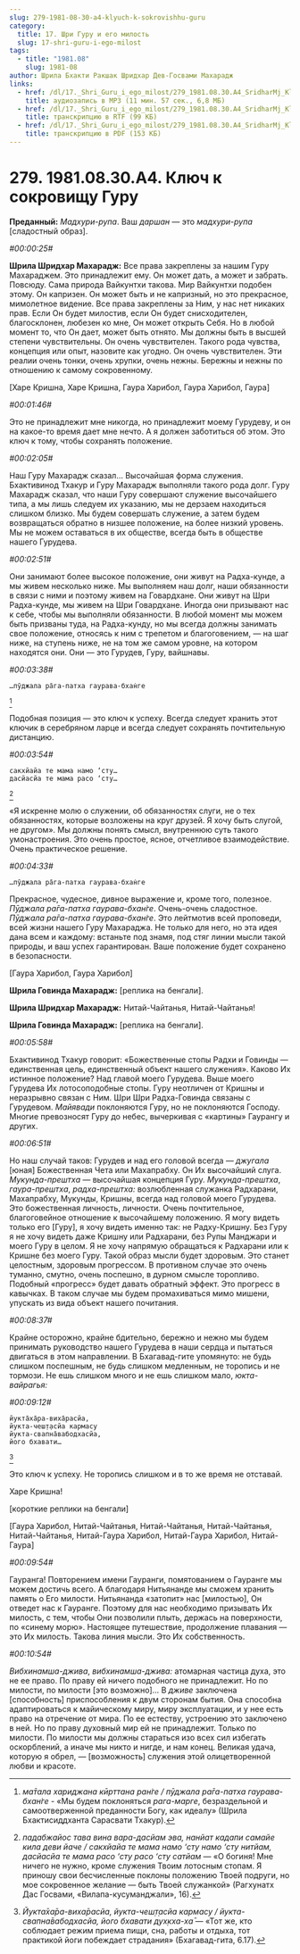 ```yaml
---
slug: 279-1981-08-30-a4-klyuch-k-sokrovishhu-guru
category:
  title: 17. Шри Гуру и его милость
  slug: 17-shri-guru-i-ego-milost
tags:
  - title: "1981.08"
    slug: 1981-08
author: Шрила Бхакти Ракшак Шридхар Дев-Госвами Махарадж
links:
  - href: /dl/17._Shri_Guru_i_ego_milost/279_1981.08.30.A4_SridharMj_Kluch_k_sokroviwu_Guru.mp3
    title: аудиозапись в MP3 (11 мин. 57 сек., 6,8 МБ)
  - href: /dl/17._Shri_Guru_i_ego_milost/279_1981.08.30.A4_SridharMj_Kluch_k_sokroviwu_Guru.rtf
    title: транскрипцию в RTF (99 КБ)
  - href: /dl/17._Shri_Guru_i_ego_milost/279_1981.08.30.A4_SridharMj_Kluch_k_sokroviwu_Guru.pdf
    title: транскрипцию в PDF (153 КБ)
---
```


# 279. 1981.08.30.A4. Ключ к сокровищу Гуру

**Преданный:** *Мадхури-рупа*. Ваш *даршан* — это *мадхури-рупа* [сладостный образ].

*#00:00:25#*

**Шрила Шридхар Махарадж:** Все права закреплены за нашим Гуру Махараджем. Это принадлежит ему. Он может дать, а может и забрать. Повсюду. Сама природа Вайкунтхи такова. Мир Вайкунтхи подобен этому. Он капризен. Он может быть и не капризный, но это прекрасное, мимолетное видение. Все права закреплены за Ним, у нас нет никаких прав. Если Он будет милостив, если Он будет снисходителен, благосклонен, любезен ко мне, Он может открыть Себя. Но в любой момент то, что Он дает, может быть отнято. Мы должны быть в высшей степени чувствительны. Он очень чувствителен. Такого рода чувства, концепция или опыт, назовите как угодно. Он очень чувствителен. Эти реалии очень тонки, очень хрупки, очень нежны. Бережны и нежны по отношению к самому сокровенному.

[Харе Кришна, Харе Кришна, Гаура Харибол, Гаура Харибол, Гаура]

*#00:01:46#*

Это не принадлежит мне никогда, но принадлежит моему Гурудеву, и он на какое-то время дает мне нечто. А я должен заботиться об этом. Это ключ к тому, чтобы сохранять положение.

*#00:02:05#*

Наш Гуру Махарадж сказал… Высочайшая форма служения. Бхактивинод Тхакур и Гуру Махарадж выполняли такого рода долг. Гуру Махарадж сказал, что наши Гуру совершают служение высочайшего типа, а мы лишь следуем их указанию, мы не дерзаем находиться слишком близко. Мы будем совершать служение, а затем будем возвращаться обратно в низшее положение, на более низкий уровень. Мы не можем оставаться в их обществе, всегда быть в обществе нашего Гурудева.

*#00:02:51#*

Они занимают более высокое положение, они живут на Радха-кунде, а мы живем несколько ниже. Мы выполняем наш долг, наши обязанности в связи с ними и поэтому живем на Говардхане. Они живут на Шри Радха-кунде, мы живем на Шри Говардхане. Иногда они призывают нас к себе, чтобы мы выполняли обязанности. В любой момент мы можем быть призваны туда, на Радха-кунду, но мы всегда должны занимать свое положение, относясь к ним с трепетом и благоговением, — на шаг ниже, на ступень ниже, не на том же самом уровне, на котором находятся они. Они — это Гурудев, Гуру, вайшнавы.

*#00:03:38#*

    …пӯджала ра̄га-патха гаурава-бхан̇ге
[^_ftn1]

Подобная позиция — это ключ к успеху. Всегда следует хранить этот ключик в серебряном ларце и всегда следует сохранять почтительную дистанцию.

*#00:03:54#*

    сакхйайа те мама намo ‘сту…
    дасйасйа те мама расo ‘сту…
[^_ftn2]

«Я искренне молю о служении, об обязанностях слуги, не о тех обязанностях, которые возложены на круг друзей. Я хочу быть слугой, не другом». Мы должны понять смысл, внутреннюю суть такого умонастроения. Это очень простое, ясное, отчетливое взаимодействие. Очень практическое решение.

*#00:04:33#*

    …пӯджала ра̄га-патха гаурава-бхан̇ге

Прекрасное, чудесное, дивное выражение и, кроме того, полезное. *Пӯджала ра̄га-патха гаурава-бхан̇ге*. Очень-очень сладостное. *Пӯджала ра̄га-патха гаурава-бхан̇ге*. Это лейтмотив всей проповеди, всей жизни нашего Гуру Махараджа. Не только для него, но эта идея дана всем и каждому: встаньте под знамя, под стяг линии мысли такой природы, и ваш успех гарантирован. Ваше положение будет сохранено в безопасности.

[Гаура Харибол, Гаура Харибол]

**Шрила Говинда Махарадж:** [реплика на бенгали].

**Шрила Шридхар Махарадж:** Нитай-Чайтанья, Нитай-Чайтанья!

**Шрила Говинда Махарадж:** [реплика на бенгали].

*#00:05:58#*

Бхактивинод Тхакур говорит: «Божественные стопы Радхи и Говинды — единственная цель, единственный объект нашего служения». Каково Их истинное положение? Над главой моего Гурудева. Выше моего Гурудева Их лотосоподобные стопы. Гуру неотличен от Кришны и неразрывно связан с Ним. Шри Шри Радха-Говинда связаны с Гурудевом. *Майявади* поклоняются Гуру, но не поклоняются Господу. Многие превозносят Гуру до небес, вычеркивая с «картины» Гаурангу и других.

*#00:06:51#*

Но наш случай таков: Гурудев и над его головой всегда — *джугала* [юная] Божественная Чета или Махапрабху. Он Их высочайший слуга. *Мукунда-прештха* — высочайшая концепция Гуру. *Мукунда-прештха*, *гаура-прештха*, *радха-прештха:* возлюбленная служанка Радхарани, Махапрабху, Мукунды, Кришны, всегда над головой моего Гурудева. Это божественная личность, личности. Очень почтительное, благоговейное отношение к высочайшему положению. Я могу видеть только его [Гуру], я хочу видеть именно так: не Радху-Кришну. Без Гуру я не хочу видеть даже Кришну или Радхарани, без Рупы Манджари и моего Гуру в целом. Я не хочу напрямую обращаться к Радхарани или к Кришне без моего Гуру. Такой образ мысли будет здоровым. Это станет целостным, здоровым прогрессом. В противном случае это очень туманно, смутно, очень поспешно, в дурном смысле торопливо. Подобный «прогресс» будет давать обратный эффект. Это прогресс в кавычках. В таком случае мы будем промахиваться мимо мишени, упускать из вида объект нашего почитания.

*#00:08:37#*

Крайне осторожно, крайне бдительно, бережно и нежно мы будем принимать руководство нашего Гурудева в наши сердца и пытаться двигаться в этом направлении. В Бхагавад-гите упомянуто: не будь слишком поспешным, не будь слишком медленным, не торопись и не тормози. Не ешь слишком много и не ешь слишком мало, *юкта-вайрагья:*

*#00:09:12#*

    йукта̄ха̄ра-виха̄расйа,
    йукта-чеш̣т̣асйа кармасу
    йукта-свапна̄вабодхасйа,
    його бхавати…
[^_ftn3]

Это ключ к успеху. Не торопись слишком и в то же время не отставай.

Харе Кришна!

[короткие реплики на бенгали]

[Гаура Харибол, Нитай-Чайтанья, Нитай-Чайтанья, Нитай-Чайтанья, Нитай-Чайтанья, Нитай-Гаура Харибол, Нитай-Гаура Харибол, Нитай-Гаура]

*#00:09:54#*

Гауранга! Повторением имени Гауранги, помятованием о Гауранге мы можем достичь всего. А благодаря Нитьянанде мы сможем хранить память о Его милости. Нитьянанда «затопит» нас [милостью], Он отведет нас к Гауранге. Поэтому для нас необходимо призывать Их милость, с тем, чтобы Они позволили плыть, держась на поверхности, по «синему морю». Настоящее путешествие, продолжение плавания — это Их милость. Такова линия мысли. Это Их собственность.

*#00:10:54#*

*Вибхинамша-джива*, *вибхинамша-джива:* атомарная частица духа, это не ее право. По праву ей ничего подобного не принадлежит. Но по милости, по милости [это возможно]… В *дживе* заключена [способность] приспособления к двум сторонам бытия. Она способна адаптироваться к майическому миру, миру эксплуатации, и у нее есть право на отречение от мира. По ее естеству, устроению это заключено в ней. Но по праву духовный мир ей не принадлежит. Только по милости. По милости мы должны стараться изо всех сил избегать оскорблений, а иначе мы никто и нигде, и нам конец. Великая удача, которую я обрел, — [возможность] служения этой олицетворенной любви и красоте.



[^_ftn1]: *ма̄тала хариджана кӣрттана ран̇ге / пӯджала ра̄га-патха гаурава-бхан̇ге* - «Мы будем поклоняться *рага-марге*, безраздельной и самоотверженной преданности Богу, как идеалу» (Шрила Бхактисиддханта Сарасвати Тхакур).

[^_ftn2]: *падабжайос тава вина вара-дасйам эва, нанйат кадапи самайе кила деви йаче / сакхйайа те мама намo ‘сту намo ‘сту нитйам, дасйасйа те мама расo ‘сту расo ‘сту сатйам* — «О богиня! Мне ничего не нужно, кроме служения Твоим лотосным стопам. Я приношу свои бесчисленные поклоны положению Твоей подруги, но мое сокровенное желание — быть Твоей служанкой» (Рагхунатх Дас Госвами, «Вилапа-кусуманджали», 16).

[^_ftn3]: *Йукта̄ха̄ра-виха̄расйа, йукта-чеш̣т̣асйа кармасу / йукта-свапна̄вабодхасйа, його бхавати дух̣кха-ха̄* — «Тот же, кто соблюдает режим приема пищи, сна, работы и отдыха, тот практикой йоги побеждает страдания» (Бхагавад-гита, 6.17).


